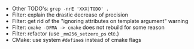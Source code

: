 * Other TODO's: `grep -nrE 'XXX|TODO' .`
* Filter: explain the drastic decrease of precision
* Filter: get rid of the "ignoring attributes on template argument" warning
* Filter: `cmake -DFMA -> cmake` does not rebuild for some reason
* Filter: refactor (use `_mm256_setzero_ps` etc.)
* CMake: use system `#define`s instead of cmake flags

